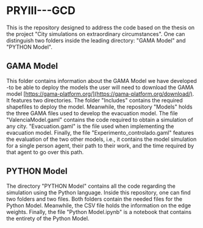 # PRYIII---GCD

This is the repository designed to address the code based on the thesis on the project "City simulations on extraordinary circumstances".
One can distinguish two folders inside the leading directory: "GAMA Model" and "PYTHON Model".

## GAMA Model
This folder contains information about the GAMA Model we have developed -to be able to deploy the models the user will need to download the GAMA model [https://gama-platform.org/](https://gama-platform.org/download/). It features two directories.
The folder "Includes" contains the required shapefiles to deploy the model. Meanwhile, the repository "Models" holds the three GAMA files used to develop the evacuation model.
The file "ValenciaModel.gaml" contains the code required to obtain a simulation of any city.
"Evacuation.gaml" is the file used when implementing the evacuation model.
Finally, the file "Experimento_controlado.gaml" features the evaluation of the two other models, i.e., it contains the model simulation for a single person agent, their path to their work, and the time required by that agent to go over this path.

## PYTHON Model
The directory "PYTHON Model" contains all the code regarding the simulation using the Python language. Inside this repository, one can find two folders and two files. Both folders contain the needed files for the Python Model. Meanwhile, the CSV file holds the information on the edge weights. Finally, the file "Python Model.ipynb" is a notebook that contains the entirety of the Python Model.
